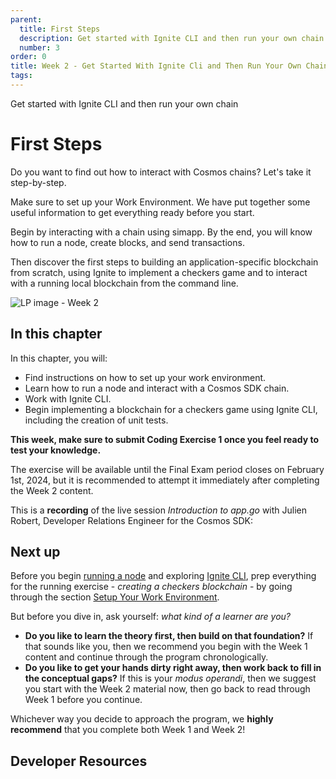 ```yaml
---
parent:
  title: First Steps
  description: Get started with Ignite CLI and then run your own chain
  number: 3
order: 0
title: Week 2 - Get Started With Ignite Cli and Then Run Your Own Chain
tags:
---
```


<div class="tm-overline tm-rf-1 tm-lh-title tm-medium tm-muted">Get started with Ignite CLI and then run your own chain</div>
<h1 class="mt-4 mb-6">First Steps</h1>

Do you want to find out how to interact with Cosmos chains? Let's take it step-by-step.

Make sure to set up your Work Environment. We have put together some useful information to get everything ready before you start.

Begin by interacting with a chain using simapp. By the end, you will know how to run a node, create blocks, and send transactions.

Then discover the first steps to building an application-specific blockchain from scratch, using Ignite to implement a checkers game and to interact with a running local blockchain from the command line.

![LP image - Week 2](/hands-on-exercise/1-ignite-cli/images/cosmos_dev_portal_module-05-lp.png)

## In this chapter

<HighlightBox type="learning">

In this chapter, you will:

* Find instructions on how to set up your work environment.
* Learn how to run a node and interact with a Cosmos SDK chain.
* Work with Ignite CLI.
* Begin implementing a blockchain for a checkers game using Ignite CLI, including the creation of unit tests.

</HighlightBox>

**This week, make sure to submit Coding Exercise 1 once you feel ready to test your knowledge.**

The exercise will be available until the Final Exam period closes on February 1st, 2024, but it is recommended to attempt it immediately after completing the Week 2 content.

<HighlightBox type="info">

This is a **recording** of the live session _Introduction to app.go_ with Julien Robert, Developer Relations Engineer for the Cosmos SDK:

<YoutubePlayer videoId="G6QUIUwYaSU"/>

</HighlightBox>

## Next up

Before you begin [running a node](/tutorials/3-run-node/index.md) and exploring [Ignite CLI](/hands-on-exercise/1-ignite-cli/1-ignitecli.md), prep everything for the running exercise - _creating a checkers blockchain_ - by going through the section [Setup Your Work Environment](/tutorials/2-setup/index.md).

<HighlightBox type="tip">

But before you dive in, ask yourself: _what kind of a learner are you?_

* **Do you like to learn the theory first, then build on that foundation?** If that sounds like you, then we recommend you begin with the Week 1 content and continue through the program chronologically.
* **Do you like to get your hands dirty right away, then work back to fill in the conceptual gaps?** If this is your _modus operandi_, then we suggest you start with the Week 2 material now, then go back to read through Week 1 before you continue.

Whichever way you decide to approach the program, we **highly recommend** that you complete both Week 1 and Week 2!

</HighlightBox>

## Developer Resources

<div v-for="resource in $themeConfig.resources">
  <Resource
    :title="resource.title"
    :description="resource.description"
    :links="resource.links"
    :image="resource.image"
    :large="true"
  />
  <br/>
</div>
